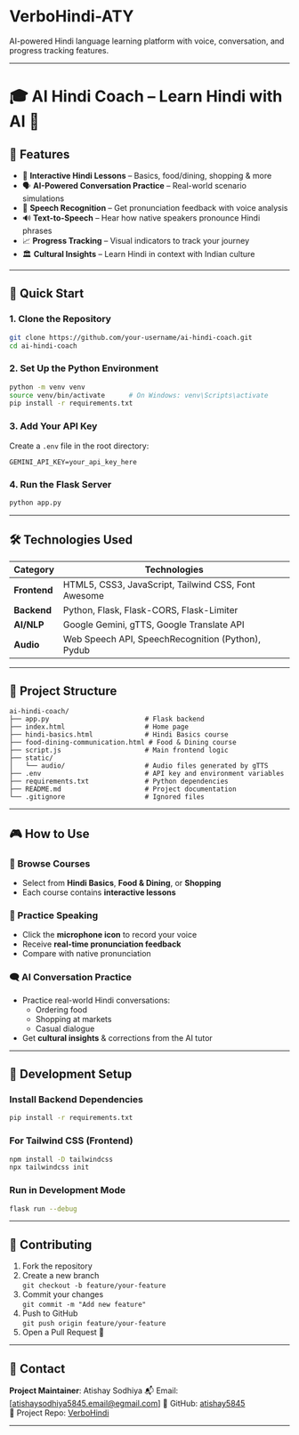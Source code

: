 # VerboHindi-ATY
AI-powered Hindi language learning platform with voice, conversation, and progress tracking features.


---

# 🎓 AI Hindi Coach – Learn Hindi with AI 🤖

## 🌟 Features

- 🎯 **Interactive Hindi Lessons** – Basics, food/dining, shopping & more
- 🗣️ **AI-Powered Conversation Practice** – Real-world scenario simulations
- 🧠 **Speech Recognition** – Get pronunciation feedback with voice analysis
- 🔊 **Text-to-Speech** – Hear how native speakers pronounce Hindi phrases
- 📈 **Progress Tracking** – Visual indicators to track your journey
- 🏛️ **Cultural Insights** – Learn Hindi in context with Indian culture

---

## 🚀 Quick Start

### 1. Clone the Repository

```bash
git clone https://github.com/your-username/ai-hindi-coach.git
cd ai-hindi-coach
```

### 2. Set Up the Python Environment

```bash
python -m venv venv
source venv/bin/activate      # On Windows: venv\Scripts\activate
pip install -r requirements.txt
```

### 3. Add Your API Key

Create a `.env` file in the root directory:

```env
GEMINI_API_KEY=your_api_key_here
```

### 4. Run the Flask Server

```bash
python app.py
```

---

## 🛠️ Technologies Used

| Category      | Technologies                                                                 |
|---------------|------------------------------------------------------------------------------|
| **Frontend**  | HTML5, CSS3, JavaScript, Tailwind CSS, Font Awesome                          |
| **Backend**   | Python, Flask, Flask-CORS, Flask-Limiter                                     |
| **AI/NLP**    | Google Gemini, gTTS, Google Translate API                                    |
| **Audio**     | Web Speech API, SpeechRecognition (Python), Pydub                            |

---

## 📁 Project Structure

```
ai-hindi-coach/
├── app.py                        # Flask backend
├── index.html                    # Home page
├── hindi-basics.html             # Hindi Basics course
├── food-dining-communication.html # Food & Dining course
├── script.js                     # Main frontend logic
├── static/
│   └── audio/                    # Audio files generated by gTTS
├── .env                          # API key and environment variables
├── requirements.txt              # Python dependencies
├── README.md                     # Project documentation
└── .gitignore                    # Ignored files
```

---

## 🎮 How to Use

### 🏫 Browse Courses

- Select from **Hindi Basics**, **Food & Dining**, or **Shopping**
- Each course contains **interactive lessons**

### 🎤 Practice Speaking

- Click the **microphone icon** to record your voice
- Receive **real-time pronunciation feedback**
- Compare with native pronunciation

### 🗨️ AI Conversation Practice

- Practice real-world Hindi conversations:
  - Ordering food
  - Shopping at markets
  - Casual dialogue
- Get **cultural insights** & corrections from the AI tutor

---


## 🔧 Development Setup

### Install Backend Dependencies

```bash
pip install -r requirements.txt
```

### For Tailwind CSS (Frontend)

```bash
npm install -D tailwindcss
npx tailwindcss init
```

### Run in Development Mode

```bash
flask run --debug
```

---

## 🤝 Contributing

1. Fork the repository
2. Create a new branch  
   `git checkout -b feature/your-feature`
3. Commit your changes  
   `git commit -m "Add new feature"`
4. Push to GitHub  
   `git push origin feature/your-feature`
5. Open a Pull Request 🚀

---


## 📧 Contact

**Project Maintainer**: Atishay Sodhiya 
📬 Email: [atishaysodhiya5845.email@egmail.com]
🔗 GitHub: [atishay5845](https://github.com/atishay5845)  
🔗 Project Repo: [VerboHindi](https://github.com/atishay5845/VerboHindi-ATY)

---

